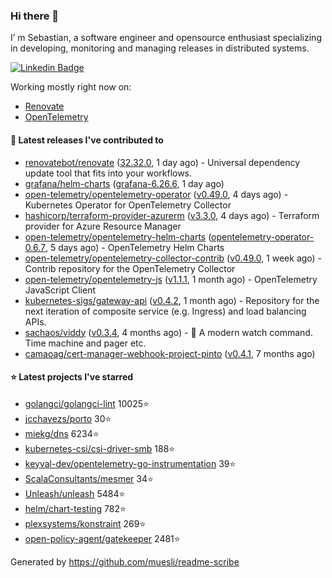 ### Hi there 👋

I’ m Sebastian, a software engineer and opensource enthusiast specializing in developing, monitoring and managing releases in distributed systems.

[![Linkedin Badge](https://img.shields.io/badge/-LinkedIn-blue?style=flat&logo=Linkedin&logoColor=white&link=https://www.linkedin.com/in/sebastian-poxhofer/)](https://www.linkedin.com/in/sebastian-poxhofer/)

Working mostly right now on:
- [Renovate](https://github.com/renovatebot/renovate)
- [OpenTelemetry](https://github.com/open-telemetry)



#### 🚀 Latest releases I've contributed to

- [renovatebot/renovate](https://github.com/renovatebot/renovate) ([32.32.0](https://github.com/renovatebot/renovate/releases/tag/32.32.0), 1 day ago) - Universal dependency update tool that fits into your workflows.
- [grafana/helm-charts](https://github.com/grafana/helm-charts) ([grafana-6.26.6](https://github.com/grafana/helm-charts/releases/tag/grafana-6.26.6), 1 day ago)
- [open-telemetry/opentelemetry-operator](https://github.com/open-telemetry/opentelemetry-operator) ([v0.49.0](https://github.com/open-telemetry/opentelemetry-operator/releases/tag/v0.49.0), 4 days ago) - Kubernetes Operator for OpenTelemetry Collector
- [hashicorp/terraform-provider-azurerm](https://github.com/hashicorp/terraform-provider-azurerm) ([v3.3.0](https://github.com/hashicorp/terraform-provider-azurerm/releases/tag/v3.3.0), 4 days ago) - Terraform provider for Azure Resource Manager
- [open-telemetry/opentelemetry-helm-charts](https://github.com/open-telemetry/opentelemetry-helm-charts) ([opentelemetry-operator-0.6.7](https://github.com/open-telemetry/opentelemetry-helm-charts/releases/tag/opentelemetry-operator-0.6.7), 5 days ago) - OpenTelemetry Helm Charts
- [open-telemetry/opentelemetry-collector-contrib](https://github.com/open-telemetry/opentelemetry-collector-contrib) ([v0.49.0](https://github.com/open-telemetry/opentelemetry-collector-contrib/releases/tag/v0.49.0), 1 week ago) - Contrib repository for the OpenTelemetry Collector
- [open-telemetry/opentelemetry-js](https://github.com/open-telemetry/opentelemetry-js) ([v1.1.1](https://github.com/open-telemetry/opentelemetry-js/releases/tag/v1.1.1), 1 month ago) - OpenTelemetry JavaScript Client
- [kubernetes-sigs/gateway-api](https://github.com/kubernetes-sigs/gateway-api) ([v0.4.2](https://github.com/kubernetes-sigs/gateway-api/releases/tag/v0.4.2), 1 month ago) - Repository for the next iteration of composite service (e.g. Ingress) and load balancing APIs.
- [sachaos/viddy](https://github.com/sachaos/viddy) ([v0.3.4](https://github.com/sachaos/viddy/releases/tag/v0.3.4), 4 months ago) - 👀 A modern watch command. Time machine and pager etc.
- [camaoag/cert-manager-webhook-project-pinto](https://github.com/camaoag/cert-manager-webhook-project-pinto) ([v0.4.1](https://github.com/camaoag/cert-manager-webhook-project-pinto/releases/tag/v0.4.1), 7 months ago)

#### ⭐ Latest projects I've starred

- [golangci/golangci-lint](https://github.com/golangci/golangci-lint}) 10025⭐
- [jcchavezs/porto](https://github.com/jcchavezs/porto}) 30⭐
- [miekg/dns](https://github.com/miekg/dns}) 6234⭐
- [kubernetes-csi/csi-driver-smb](https://github.com/kubernetes-csi/csi-driver-smb}) 188⭐
- [keyval-dev/opentelemetry-go-instrumentation](https://github.com/keyval-dev/opentelemetry-go-instrumentation}) 39⭐
- [ScalaConsultants/mesmer](https://github.com/ScalaConsultants/mesmer}) 34⭐
- [Unleash/unleash](https://github.com/Unleash/unleash}) 5484⭐
- [helm/chart-testing](https://github.com/helm/chart-testing}) 782⭐
- [plexsystems/konstraint](https://github.com/plexsystems/konstraint}) 269⭐
- [open-policy-agent/gatekeeper](https://github.com/open-policy-agent/gatekeeper}) 2481⭐



Generated by https://github.com/muesli/readme-scribe
